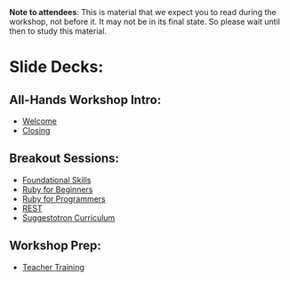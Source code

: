<div class="alert alert-info">
<strong>Note to attendees</strong>: This is material that we expect you to read during the workshop, not before it.  It may not be in its final state. So please wait until then to study this material.
</div>

# Slide Decks:

## All-Hands Workshop Intro:
* [Welcome](welcome)
* [Closing](closing)

## Breakout Sessions:
* [Foundational Skills](foundational_skills)
* [Ruby for Beginners](ruby_for_beginners)
* [Ruby for Programmers](ruby_for_programmers)
* [REST](rest)
* [Suggestotron Curriculum](/curriculum/curriculum)

## Workshop Prep:
* [Teacher Training](teacher_training)
